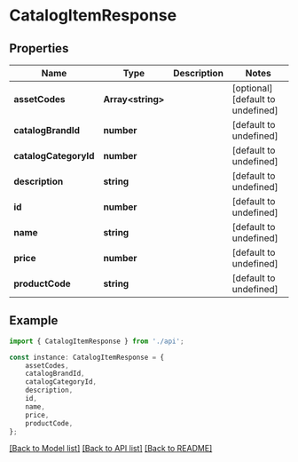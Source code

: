 # CatalogItemResponse


## Properties

Name | Type | Description | Notes
------------ | ------------- | ------------- | -------------
**assetCodes** | **Array&lt;string&gt;** |  | [optional] [default to undefined]
**catalogBrandId** | **number** |  | [default to undefined]
**catalogCategoryId** | **number** |  | [default to undefined]
**description** | **string** |  | [default to undefined]
**id** | **number** |  | [default to undefined]
**name** | **string** |  | [default to undefined]
**price** | **number** |  | [default to undefined]
**productCode** | **string** |  | [default to undefined]

## Example

```typescript
import { CatalogItemResponse } from './api';

const instance: CatalogItemResponse = {
    assetCodes,
    catalogBrandId,
    catalogCategoryId,
    description,
    id,
    name,
    price,
    productCode,
};
```

[[Back to Model list]](../README.md#documentation-for-models) [[Back to API list]](../README.md#documentation-for-api-endpoints) [[Back to README]](../README.md)
